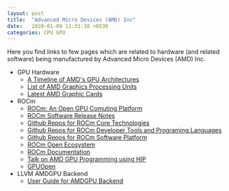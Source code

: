 ```yaml
---
layout: post
title:  "Advanced Micro Devices (AMD) Inc"
date:   2020-01-09 11:31:38 +0530
categories: CPU GPU
---
```


Here you find links to few pages which are related to hardware (and related software) being manufactured by Advanced Micro Devices (AMD) Inc.

* GPU Hardware
  * [A Timeline of AMD's GPU Architectures][1]
  * [List of AMD Graphics Processing Units][2]
  * [Latest AMD Graphic Cards][3]
* ROCm
  * [ROCm: An Open GPU Comuting Platform][4]
  * [ROCm Software Release Notes][5]
  * [Github Repos for ROCm Core Technologies][6]
  * [Github Repos for ROCm Developer Tools and Programing Languages][8]
  * [Github Repos for ROCm Software Platform][9]
  * [ROCm Open Ecosystem][10]
  * [ROCm Documentation][7]
  * [Talk on AMD GPU Programming using HIP][11]
  * [GPUOpen][15]
* LLVM AMDGPU Backend
  * [User Guide for AMDGPU Backend][14]

[1]: /files/AMD/amd_graphics_card_timeline.jpg
[2]: https://en.wikipedia.org/wiki/List_of_AMD_graphics_processing_units
[3]: https://www.amd.com/en/graphics/radeon-rx-graphics
[4]: https://rocm.github.io/
[5]: https://github.com/RadeonOpenCompute/ROCm
[6]: https://github.com/RadeonOpenCompute
[7]: https://github.com/RadeonOpenCompute/ROCm_Documentation
[8]: https://github.com/ROCm-Developer-Tools
[9]: https://github.com/ROCmSoftwarePlatform
[10]: https://www.amd.com/en/graphics/servers-solutions-rocm
[11]: https://www.youtube.com/watch?v=3ZXbRJVvgJs
[14]: https://llvm.org/docs/AMDGPUUsage.html
[15]: https://gpuopen.com/
